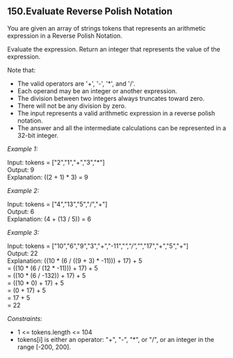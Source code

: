 ## 150.Evaluate Reverse Polish Notation

You are given an array of strings tokens that represents an arithmetic expression in a Reverse Polish Notation.

Evaluate the expression. Return an integer that represents the value of the expression.

Note that:

- The valid operators are '+', '-', '*', and '/'.
- Each operand may be an integer or another expression.
- The division between two integers always truncates toward zero.
- There will not be any division by zero.
- The input represents a valid arithmetic expression in a reverse polish notation.
- The answer and all the intermediate calculations can be represented in a 32-bit integer.
 

*Example 1:*

Input: tokens = ["2","1","+","3","*"]\
Output: 9\
Explanation: ((2 + 1) * 3) = 9

*Example 2:*

Input: tokens = ["4","13","5","/","+"]\
Output: 6\
Explanation: (4 + (13 / 5)) = 6

*Example 3:*

Input: tokens = ["10","6","9","3","+","-11","*","/","*","17","+","5","+"]\
Output: 22\
Explanation: ((10 * (6 / ((9 + 3) * -11))) + 17) + 5\
= ((10 * (6 / (12 * -11))) + 17) + 5\
= ((10 * (6 / -132)) + 17) + 5\
= ((10 * 0) + 17) + 5\
= (0 + 17) + 5\
= 17 + 5\
= 22
 

*Constraints:*

- 1 <= tokens.length <= 104
- tokens[i] is either an operator: "+", "-", "*", or "/", or an integer in the range [-200, 200].
